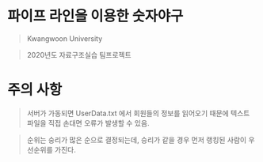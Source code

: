 # 파이프 라인을 이용한 숫자야구

> Kwangwoon University

> 2020년도 자료구조실습 팀프로젝트

# 주의 사항

> 서버가 가동되면 UserData.txt 에서 회원들의 정보를 읽어오기 때문에
  텍스트 파일을 직접 손대면 오류가 발생할 수 있음.

> 순위는 숭리가 많은 순으로 결정되는데, 승리가 같을 경우 먼저 랭킹된 사람이 우선순위를 가진다.
